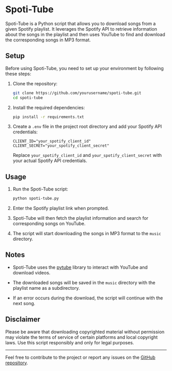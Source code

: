 # Spoti-Tube

Spoti-Tube is a Python script that allows you to download songs from a given Spotify playlist. It leverages the Spotify API to retrieve information about the songs in the playlist and then uses YouTube to find and download the corresponding songs in MP3 format.

## Setup

Before using Spoti-Tube, you need to set up your environment by following these steps:

1. Clone the repository:

   ```bash
   git clone https://github.com/yourusername/spoti-tube.git
   cd spoti-tube
   ```

2. Install the required dependencies:

   ```bash
   pip install -r requirements.txt
   ```

3. Create a `.env` file in the project root directory and add your Spotify API credentials:

   ```env
   CLIENT_ID="your_spotify_client_id"
   CLIENT_SECRET="your_spotify_client_secret"
   ```

   Replace `your_spotify_client_id` and `your_spotify_client_secret` with your actual Spotify API credentials.

## Usage

1. Run the Spoti-Tube script:

   ```bash
   python spoti-tube.py
   ```

2. Enter the Spotify playlist link when prompted.

3. Spoti-Tube will then fetch the playlist information and search for corresponding songs on YouTube.

4. The script will start downloading the songs in MP3 format to the `music` directory.

## Notes

- Spoti-Tube uses the [pytube](https://github.com/pytube/pytube) library to interact with YouTube and download videos.

- The downloaded songs will be saved in the `music` directory with the playlist name as a subdirectory.

- If an error occurs during the download, the script will continue with the next song.

## Disclaimer

Please be aware that downloading copyrighted material without permission may violate the terms of service of certain platforms and local copyright laws. Use this script responsibly and only for legal purposes.

---

Feel free to contribute to the project or report any issues on the [GitHub repository](https://github.com/yourusername/spoti-tube).
